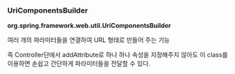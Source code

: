 ### **UriComponentsBuilder**

**org.spring.framework.web.util.UriComponentsBuilder** 

여러 개의 파라미터들을 연결하여 URL 형태로 만들어 주는 기능

즉 Controller단에서 addAttribute로 하나 하나 속성을 지정해주지 않아도 이 class를 이용하면 손쉽고 간단하게 파라미터들을 전달할 수 있다.
